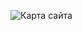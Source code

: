 ![Карта сайта](https://github.com/lanit-tercom-school/studit/blob/master/docs/studitmap.png "Карта сайта")

